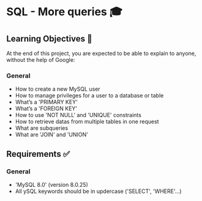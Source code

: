 # SQL - More queries :mortar_board:

## Learning Objectives :scroll:
At the end of this project, you are expected to be able to explain to anyone, without the help of Google:

### General
* How to create a new MySQL user
* How to manage privileges for a user to a database or table
* What’s a 'PRIMARY KEY'
* What’s a 'FOREIGN KEY'
* How to use 'NOT NULL' and 'UNIQUE' constraints
* How to retrieve datas from multiple tables in one request
* What are subqueries
* What are 'JOIN' and 'UNION'

## Requirements :white_check_mark:
### General
* 'MySQL 8.0' (version 8.0.25)
* All ySQL keywords should be in updercase ('SELECT', 'WHERE'...)
